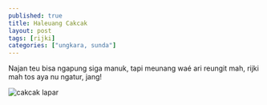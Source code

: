 ```yaml
---
published: true
title: Haleuang Cakcak
layout: post
tags: [rijki]
categories: ["ungkara, sunda"]
---
```

Najan teu bisa ngapung siga manuk, tapi meunang waé ari reungit mah,
rijki mah tos aya nu ngatur, jang!

![cakcak lapar](http://cakcak.yn.lt/cakcak.jpg)